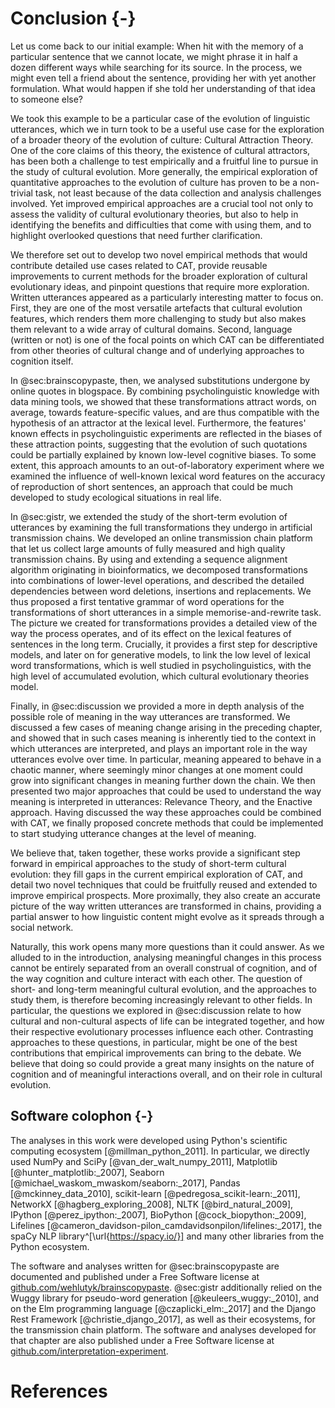 # Conclusion {-}

Let us come back to our initial example:
When hit with the memory of a particular sentence that we cannot locate, we might phrase it in half a dozen different ways while searching for its source.
In the process, we might even tell a friend about the sentence, providing her with yet another formulation.
What would happen if she told her understanding of that idea to someone else?

We took this example to be a particular case of the evolution of linguistic utterances, which we in turn took to be a useful use case for the exploration of a broader theory of the evolution of culture:
Cultural Attraction Theory.
One of the core claims of this theory, the existence of cultural attractors, has been both a challenge to test empirically and a fruitful line to pursue in the study of cultural evolution.
More generally, the empirical exploration of quantitative approaches to the evolution of culture has proven to be a non-trivial task, not least because of the data collection and analysis challenges involved.
Yet improved empirical approaches are a crucial tool not only to assess the validity of cultural evolutionary theories, but also to help in identifying the benefits and difficulties that come with using them, and to highlight overlooked questions that need further clarification.

We therefore set out to develop two novel empirical methods that would contribute detailed use cases related to CAT, provide reusable improvements to current methods for the broader exploration of cultural evolutionary ideas, and pinpoint questions that require more exploration.
Written utterances appeared as a particularly interesting matter to focus on.
First, they are one of the most versatile artefacts that cultural evolution features, which renders them more challenging to study but also makes them relevant to a wide array of cultural domains.
Second, language (written or not) is one of the focal points on which CAT can be differentiated from other theories of cultural change and of underlying approaches to cognition itself.

In @sec:brainscopypaste, then, we analysed substitutions undergone by online quotes in blogspace.
By combining psycholinguistic knowledge with data mining tools, we showed that these transformations attract words, on average, towards feature-specific values, and are thus compatible with the hypothesis of an attractor at the lexical level.
Furthermore, the features' known effects in psycholinguistic experiments are reflected in the biases of these attraction points, suggesting that the evolution of such quotations could be partially explained by known low-level cognitive biases.
To some extent, this approach amounts to an out-of-laboratory experiment where we examined the influence of well-known lexical word features on the accuracy of reproduction of short sentences, an approach that could be much developed to study ecological situations in real life.

In @sec:gistr, we extended the study of the short-term evolution of utterances by examining the full transformations they undergo in artificial transmission chains.
We developed an online transmission chain platform that let us collect large amounts of fully measured and high quality transmission chains.
By using and extending a sequence alignment algorithm originating in bioinformatics, we decomposed transformations into combinations of lower-level operations, and described the detailed dependencies between word deletions, insertions and replacements.
We thus proposed a first tentative grammar of word operations for the transformations of short utterances in a simple memorise-and-rewrite task.
The picture we created for transformations provides a detailed view of the way the process operates, and of its effect on the lexical features of sentences in the long term.
Crucially, it provides a first step for descriptive models, and later on for generative models, to link the low level of lexical word transformations, which is well studied in psycholinguistics, with the high level of accumulated evolution, which cultural evolutionary theories model.

Finally, in @sec:discussion we provided a more in depth analysis of the possible role of meaning in the way utterances are transformed.
We discussed a few cases of meaning change arising in the preceding chapter, and showed that in such cases meaning is inherently tied to the context in which utterances are interpreted, and plays an important role in the way utterances evolve over time.
In particular, meaning appeared to behave in a chaotic manner, where seemingly minor changes at one moment could grow into significant changes in meaning further down the chain.
We then presented two major approaches that could be used to understand the way meaning is interpreted in utterances:
Relevance Theory, and the Enactive approach.
Having discussed the way these approaches could be combined with CAT, we finally proposed concrete methods that could be implemented to start studying utterance changes at the level of meaning.

We believe that, taken together, these works provide a significant step forward in empirical approaches to the study of short-term cultural evolution:
they fill gaps in the current empirical exploration of CAT, and detail two novel techniques that could be fruitfully reused and extended to improve empirical prospects.
More proximally, they also create an accurate picture of the way written utterances are transformed in chains, providing a partial answer to how linguistic content might evolve as it spreads through a social network.

Naturally, this work opens many more questions than it could answer.
As we alluded to in the introduction, analysing meaningful changes in this process cannot be entirely separated from an overall construal of cognition, and of the way cognition and culture interact with each other.
The question of short- and long-term meaningful cultural evolution, and the approaches to study them, is therefore becoming increasingly relevant to other fields.
In particular, the questions we explored in @sec:discussion relate to how cultural and non-cultural aspects of life can be integrated together, and how their respective evolutionary processes influence each other.
Contrasting approaches to these questions, in particular, might be one of the best contributions that empirical improvements can bring to the debate.
We believe that doing so could provide a great many insights on the nature of cognition and of meaningful interactions overall, and on their role in cultural evolution.


## Software colophon {-}

The analyses in this work were developed using Python's scientific computing ecosystem [@millman_python_2011].
In particular, we directly used NumPy and SciPy [@van_der_walt_numpy_2011], Matplotlib [@hunter_matplotlib:_2007], Seaborn [@michael_waskom_mwaskom/seaborn:_2017], Pandas [@mckinney_data_2010], scikit-learn [@pedregosa_scikit-learn:_2011], NetworkX [@hagberg_exploring_2008], NLTK [@bird_natural_2009], IPython [@perez_ipython:_2007], BioPython [@cock_biopython:_2009], Lifelines [@cameron_davidson-pilon_camdavidsonpilon/lifelines:_2017], the spaCy NLP library^[\url{https://spacy.io/}] and many other libraries from the Python ecosystem.

The software and analyses written for @sec:brainscopypaste are documented and published under a Free Software license at [github.com/wehlutyk/brainscopypaste](https://github.com/wehlutyk/brainscopypaste).
@sec:gistr additionally relied on the Wuggy library for pseudo-word generation [@keuleers_wuggy:_2010], and on the Elm programming language [@czaplicki_elm:_2017] and the Django Rest Framework [@christie_django_2017], as well as their ecosystems, for the transmission chain platform.
The software and analyses developed for that chapter are also published under a Free Software license at [github.com/interpretation-experiment](https://github.com/interpretation-experiment/).


# References
